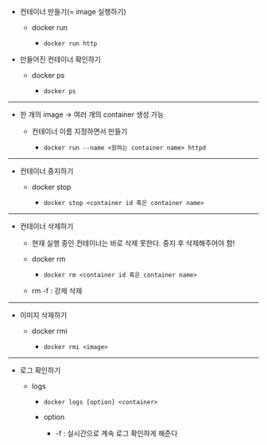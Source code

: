 - 컨테이너 만들기(= image 실행하기)

  - docker run

    - ```
      docker run http
      ```

- 만들어진 컨테이너 확인하기

  - docker ps

    - ```
      docker ps
      ```

---



- 한 개의 image -> 여러 개의 container 생성 가능

  - 컨테이너 이름 지정하면서 만들기

    - ```
      docker run --name <원하는 container name> httpd
      ```

---

- 컨테이너 중지하기

  - docker  stop

    - ```
      docker stop <container id 혹은 container name>
      ```

---

- 컨테이너 삭제하기

  - 현재 실행 중인 컨테이너는 바로 삭제 못한다. 중지 후 삭제해주어야 함!

  - docker rm

    - ```
      docker rm <container id 혹은 container name>
      ```
    
  - rm -f : 강제 삭제

---

- 이미지 삭제하기

  - docker rmi

    - ```
      docker rmi <image>
      ```

      

---

- 로그 확인하기

  - logs

    - ```
      docker logs [option] <container>
      ```

    - option

      - -f : 실시간으로 계속 로그 확인하게 해준다